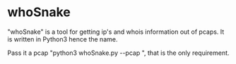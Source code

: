 # whoSnake
"whoSnake" is a tool for getting ip's and whois information out of pcaps. It is written in Python3 hence the name. 

Pass it a pcap "python3 whoSnake.py --pcap <my pcap>", that is the only requirement. 
